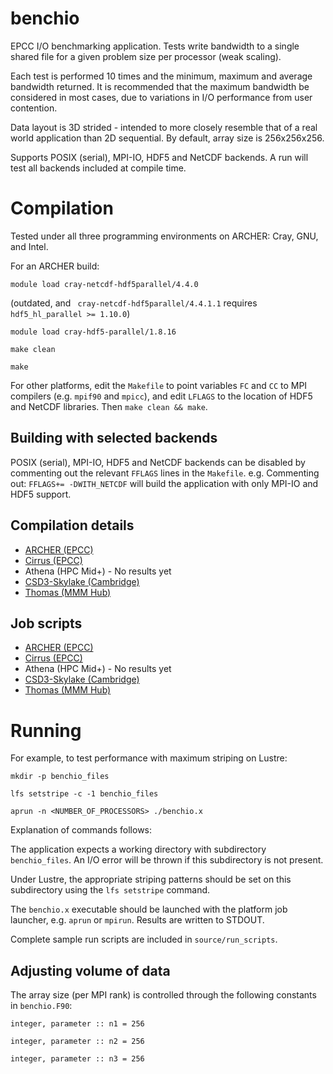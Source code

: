 # benchio
EPCC I/O benchmarking application. Tests write bandwidth to a single shared
file for a given problem size per processor (weak scaling).

Each test is performed 10 times and the minimum, maximum and average bandwidth
returned. It is recommended that the maximum bandwidth be considered in most
cases, due to variations in I/O performance from user contention.

Data layout is 3D strided - intended to more closely resemble that of a real
world application than 2D sequential. By default, array size is 256x256x256.

Supports POSIX (serial), MPI-IO, HDF5 and NetCDF backends. A run will test all
backends included at compile time.

# Compilation

Tested under all three programming environments on ARCHER: Cray, GNU, and Intel.

For an ARCHER build:

`module load cray-netcdf-hdf5parallel/4.4.0`

(outdated, and ``` cray-netcdf-hdf5parallel/4.4.1.1``` requires ```hdf5_hl_parallel >= 1.10.0```)

`module load cray-hdf5-parallel/1.8.16`  

`make clean`

`make`

For other platforms, edit the `Makefile` to point variables `FC` and `CC` to
MPI compilers (e.g. `mpif90` and `mpicc`), and edit `LFLAGS` to the location of
HDF5 and NetCDF libraries. Then `make clean && make`.

## Building with selected backends

POSIX (serial), MPI-IO, HDF5 and NetCDF backends can be disabled by commenting
out the relevant `FFLAGS` lines in the `Makefile`. e.g. Commenting out:
`FFLAGS+= -DWITH_NETCDF` will build the application with only MPI-IO and HDF5
support.

## Compilation details

* [ARCHER (EPCC)](build/ARCHER/)
* [Cirrus (EPCC)](build/Cirrus/)
* Athena (HPC Mid+) - No results yet
* [CSD3-Skylake (Cambridge)](build/CSD3Skylake/)
* [Thomas (MMM Hub)](build/Thomas/)

## Job scripts

* [ARCHER (EPCC)](run/ARCHER/)
* [Cirrus (EPCC)](run/Cirrus/)
* Athena (HPC Mid+) - No results yet
* [CSD3-Skylake (Cambridge)](run/CSD3Skylake/)
* [Thomas (MMM Hub)](run/Thomas/)


# Running

For example, to test performance with maximum striping on Lustre:

`mkdir -p benchio_files`

`lfs setstripe -c -1 benchio_files`

`aprun -n <NUMBER_OF_PROCESSORS> ./benchio.x`

Explanation of commands follows:

The application expects a working directory with subdirectory `benchio_files`.
An I/O error will be thrown if this subdirectory is not present.

Under Lustre, the appropriate striping patterns should be set on this
subdirectory using the `lfs setstripe` command.

The `benchio.x` executable should be launched with the platform job launcher,
e.g. `aprun` or `mpirun`. Results are written to STDOUT.

Complete sample run scripts are included in `source/run_scripts`.

## Adjusting volume of data

The array size (per MPI rank) is controlled through the following constants in
`benchio.F90`:

`integer, parameter :: n1 = 256`

`integer, parameter :: n2 = 256`

`integer, parameter :: n3 = 256`

